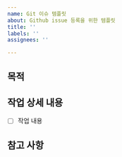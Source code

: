 ```yaml
---
name: Git 이슈 템플릿
about: Github issue 등록을 위한 템플릿
title: ''
labels: ''
assignees: ''

---
```


## 목적
> 
## 작업 상세 내용
- [ ] 작업 내용 
## 참고 사항
